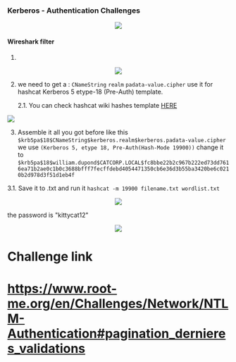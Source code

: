 
### Kerberos - Authentication Challenges
<p align="center">
  <img height="auto" width="auto" src="https://i.imgur.com/HkRws1h.png">
</p>


#### Wireshark filter 
1.
  <p align="center">
  <img height="auto" width="auto" src="https://i.imgur.com/hCRg5DP.png">
  </p>


2. we need to get a : `CNameString` `realm` `padata-value.cipher` use it for hashcat Kerberos 5 etype-18 (Pre-Auth) template.

   2.1. You can check hashcat wiki hashes template [HERE](https://hashcat.net/wiki/doku.php?id=example_hashes)
   <p align="center">
  <img height="auto" width="auto" src="https://i.imgur.com/HJPdAYS.png">
 </p>

 
3. Assemble it all you got before like this `$krb5pa$18$CNameString$kerberos.realm$kerberos.padata-value.cipher` we use `(Kerberos 5, etype 18, Pre-Auth(Hash-Mode 19900))` change it to  `$krb5pa$18$william.dupond$CATCORP.LOCAL$fc8bbe22b2c967b222ed73dd7616ea71b2ae0c1b0c3688bfff7fecffdebd4054471350cb6e36d3b55ba3420be6c0210b2d978d3f51d1eb4f`
 
  3.1. Save it to .txt and run it `hashcat -m 19900 filename.txt wordlist.txt`
   <p align="center">
  <img height="auto" width="auto" src="https://i.imgur.com/IWdFAi8.png">
</p>
the password is "kittycat12"
  <p align="center">
  <img height="auto" width="auto" src="https://i.imgur.com/xP3RXmX.png">
</p>


# Challenge link 
# https://www.root-me.org/en/Challenges/Network/NTLM-Authentication#pagination_dernieres_validations

